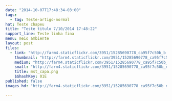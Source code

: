 ```yaml
---
date: "2014-10-07T17:48:34-03:00"
tags:
  - tag: Teste-artigo-normal
hat: Teste chapeu
title: "Teste titulo 7/10/2014 17:48:22"
support_line: Teste linha fina
menu: meio ambiente
layout: post
files:
  - link: "http://farm4.staticflickr.com/3951/15285690778_ca95f7c50b_b.jpg"
    thumbnail: "http://farm4.staticflickr.com/3951/15285690778_ca95f7c50b_t.jpg"
    medium: "http://farm4.staticflickr.com/3951/15285690778_ca95f7c50b_z.jpg"
    small: "http://farm4.staticflickr.com/3951/15285690778_ca95f7c50b_n.jpg"
    title: mst_capa.png
    $$hashKey: 01E
published: false
images_hd: "http://farm4.staticflickr.com/3951/15285690778_ca95f7c50b_n.jpg"

---
```

